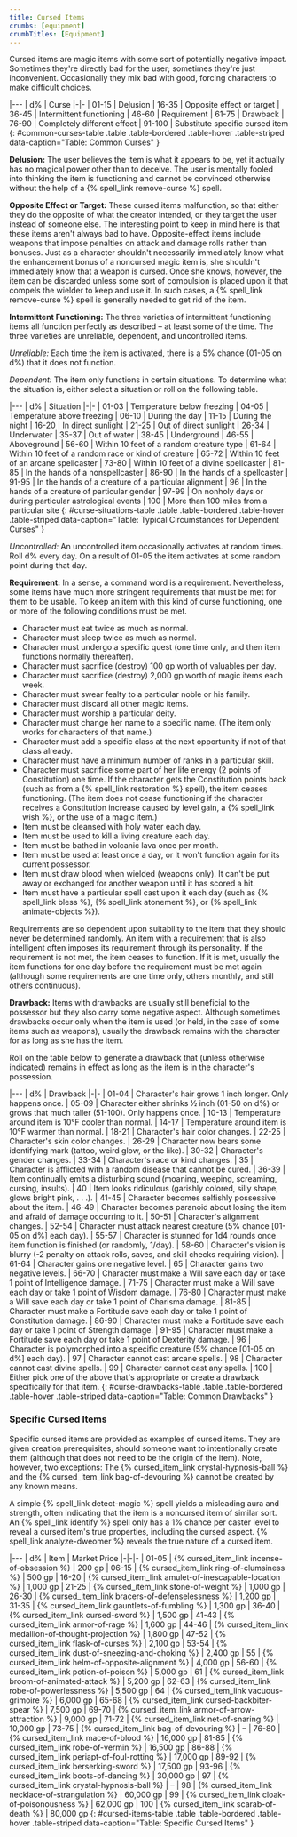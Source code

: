 ```yaml
---
title: Cursed Items
crumbs: [equipment]
crumbTitles: [Equipment]
---
```


Cursed items are magic items with some sort of potentially negative impact. Sometimes they're directly bad for the user; sometimes they're just inconvenient. Occasionally they mix bad with good, forcing characters to make difficult choices.

|---
| d% | Curse
|-|-
| 01-15 | Delusion
| 16-35 | Opposite effect or target
| 36-45 | Intermittent functioning
| 46-60 | Requirement
| 61-75 | Drawback
| 76-90 | Completely different effect
| 91-100 | Substitute specific cursed item
{: #common-curses-table .table .table-bordered .table-hover .table-striped data-caption="Table: Common Curses" }

**Delusion:** The user believes the item is what it appears to be, yet it actually has no magical power other than to deceive. The user is mentally fooled into thinking the item is functioning and cannot be convinced otherwise without the help of a {% spell_link remove-curse %} spell.

**Opposite Effect or Target:** These cursed items malfunction, so that either they do the opposite of what the creator intended, or they target the user instead of someone else. The interesting point to keep in mind here is that these items aren't always bad to have. Opposite-effect items include weapons that impose penalties on attack and damage rolls rather than bonuses. Just as a character shouldn't necessarily immediately know what the enhancement bonus of a noncursed magic item is, she shouldn't immediately know that a weapon is cursed. Once she knows, however, the item can be discarded unless some sort of compulsion is placed upon it that compels the wielder to keep and use it. In such cases, a {% spell_link remove-curse %} spell is generally needed to get rid of the item.

**Intermittent Functioning:** The three varieties of intermittent functioning items all function perfectly as described &ndash; at least some of the time. The three varieties are unreliable, dependent, and uncontrolled items.

_Unreliable:_ Each time the item is activated, there is a 5% chance (01-05 on d%) that it does not function.

_Dependent:_ The item only functions in certain situations. To determine what the situation is, either select a situation or roll on the following table.

|---
| d% | Situation
|-|-
| 01-03 | Temperature below freezing
| 04-05 | Temperature above freezing
| 06-10 | During the day
| 11-15 | During the night
| 16-20 | In direct sunlight
| 21-25 | Out of direct sunlight
| 26-34 | Underwater
| 35-37 | Out of water
| 38-45 | Underground
| 46-55 | Aboveground
| 56-60 | Within 10 feet of a random creature type
| 61-64 | Within 10 feet of a random race or kind of creature
| 65-72 | Within 10 feet of an arcane spellcaster
| 73-80 | Within 10 feet of a divine spellcaster
| 81-85 | In the hands of a nonspellcaster
| 86-90 | In the hands of a spellcaster
| 91-95 | In the hands of a creature of a particular alignment
| 96 | In the hands of a creature of particular gender
| 97-99 | On nonholy days or during particular astrological events
| 100 | More than 100 miles from a particular site
{: #curse-situations-table .table .table-bordered .table-hover .table-striped data-caption="Table: Typical Circumstances for Dependent Curses" }

_Uncontrolled:_ An uncontrolled item occasionally activates at random times. Roll d% every day. On a result of 01-05 the item activates at some random point during that day.

**Requirement:** In a sense, a command word is a requirement. Nevertheless, some items have much more stringent requirements that must be met for them to be usable. To keep an item with this kind of curse functioning, one or more of the following conditions must be met.

 * Character must eat twice as much as normal.
 * Character must sleep twice as much as normal.
 * Character must undergo a specific quest (one time only, and then item functions normally thereafter).
 * Character must sacrifice (destroy) 100 gp worth of valuables per day.
 * Character must sacrifice (destroy) 2,000 gp worth of magic items each week.
 * Character must swear fealty to a particular noble or his family.
 * Character must discard all other magic items.
 * Character must worship a particular deity.
 * Character must change her name to a specific name. (The item only works for characters of that name.)
 * Character must add a specific class at the next opportunity if not of that class already.
 * Character must have a minimum number of ranks in a particular skill.
 * Character must sacrifice some part of her life energy (2 points of Constitution) one time. If the character gets the Constitution points back (such as from a {% spell_link restoration %} spell), the item ceases functioning. (The item does not cease functioning if the character receives a Constitution increase caused by level gain, a {% spell_link wish %}, or the use of a magic item.)
 * Item must be cleansed with holy water each day.
 * Item must be used to kill a living creature each day.
 * Item must be bathed in volcanic lava once per month.
 * Item must be used at least once a day, or it won't function again for its current possessor.
 * Item must draw blood when wielded (weapons only). It can't be put away or exchanged for another weapon until it has scored a hit.
 * Item must have a particular spell cast upon it each day (such as {% spell_link bless %}, {% spell_link atonement %}, or {% spell_link animate-objects %}).

Requirements are so dependent upon suitability to the item that they should never be determined randomly. An item with a requirement that is also intelligent often imposes its requirement through its personality. If the requirement is not met, the item ceases to function. If it is met, usually the item functions for one day before the requirement must be met again (although some requirements are one time only, others monthly, and still others continuous).

**Drawback:** Items with drawbacks are usually still beneficial to the possessor but they also carry some negative aspect. Although sometimes drawbacks occur only when the item is used (or held, in the case of some items such as weapons), usually the drawback remains with the character for as long as she has the item.

Roll on the table below to generate a drawback that (unless otherwise indicated) remains in effect as long as the item is in the character's possession.

|---
| d% | Drawback
|-|-
| 01-04 | Character's hair grows 1 inch longer. Only happens once.
| 05-09 | Character either shrinks &#189; inch (01-50 on d%) or grows that much taller (51-100). Only happens once.
| 10-13 | Temperature around item is 10&deg;F cooler than normal.
| 14-17 | Temperature around item is 10&deg;F warmer than normal.
| 18-21 | Character's hair color changes.
| 22-25 | Character's skin color changes.
| 26-29 | Character now bears some identifying mark (tattoo, weird glow, or the like).
| 30-32 | Character's gender changes.
| 33-34 | Character's race or kind changes.
| 35 | Character is afflicted with a random disease that cannot be cured.
| 36-39 | Item continually emits a disturbing sound (moaning, weeping, screaming, cursing, insults).
| 40 | Item looks ridiculous (garishly colored, silly shape, glows bright pink, . . .).
| 41-45 | Character becomes selfishly possessive about the item.
| 46-49 | Character becomes paranoid about losing the item and afraid of damage occurring to it.
| 50-51 | Character's alignment changes.
| 52-54 | Character must attack nearest creature (5% chance [01-05 on d%] each day).
| 55-57 | Character is stunned for 1d4 rounds once item function is finished (or randomly, 1/day).
| 58-60 | Character's vision is blurry (-2 penalty on attack rolls, saves, and skill checks requiring vision).
| 61-64 | Character gains one negative level.
| 65 | Character gains two negative levels.
| 66-70 | Character must make a Will save each day or take 1 point of Intelligence damage.
| 71-75 | Character must make a Will save each day or take 1 point of Wisdom damage.
| 76-80 | Character must make a Will save each day or take 1 point of Charisma damage.
| 81-85 | Character must make a Fortitude save each day or take 1 point of Constitution damage.
| 86-90 | Character must make a Fortitude save each day or take 1 point of Strength damage.
| 91-95 | Character must make a Fortitude save each day or take 1 point of Dexterity damage.
| 96 | Character is polymorphed into a specific creature (5% chance [01-05 on d%] each day).
| 97 | Character cannot cast arcane spells.
| 98 | Character cannot cast divine spells.
| 99 | Character cannot cast any spells.
| 100 | Either pick one of the above that's appropriate or create a drawback specifically for that item.
{: #curse-drawbacks-table .table .table-bordered .table-hover .table-striped data-caption="Table: Common Drawbacks" }

### Specific Cursed Items

Specific cursed items are provided as examples of cursed items. They are given creation prerequisites, should someone want to intentionally create them (although that does not need to be the origin of the item). Note, however, two exceptions: The {% cursed_item_link crystal-hypnosis-ball %} and the {% cursed_item_link bag-of-devouring %} cannot be created by any known means.

A simple {% spell_link detect-magic %} spell yields a misleading aura and strength, often indicating that the item is a noncursed item of similar sort. An {% spell_link identify %} spell only has a 1% chance per caster level to reveal a cursed item's true properties, including the cursed aspect. {% spell_link analyze-dweomer %} reveals the true nature of a cursed item.

|---
| d% | Item | Market Price
|-|-|-
| 01-05 | {% cursed_item_link incense-of-obsession %} | 200 gp
| 06-15 | {% cursed_item_link ring-of-clumsiness %} | 500 gp
| 16-20 | {% cursed_item_link amulet-of-inescapable-location %} | 1,000 gp
| 21-25 | {% cursed_item_link stone-of-weight %} | 1,000 gp
| 26-30 | {% cursed_item_link bracers-of-defenselessness %} | 1,200 gp
| 31-35 | {% cursed_item_link gauntlets-of-fumbling %} | 1,300 gp
| 36-40 | {% cursed_item_link cursed-sword %} | 1,500 gp
| 41-43 | {% cursed_item_link armor-of-rage %} | 1,600 gp
| 44-46 | {% cursed_item_link medallion-of-thought-projection %} | 1,800 gp
| 47-52 | {% cursed_item_link flask-of-curses %} | 2,100 gp
| 53-54 | {% cursed_item_link dust-of-sneezing-and-choking %} | 2,400 gp
| 55 | {% cursed_item_link helm-of-opposite-alignment %} | 4,000 gp
| 56-60 | {% cursed_item_link potion-of-poison %} | 5,000 gp
| 61 | {% cursed_item_link broom-of-animated-attack %} | 5,200 gp
| 62-63 | {% cursed_item_link robe-of-powerlessness %} | 5,500 gp
| 64 | {% cursed_item_link vacuous-grimoire %} | 6,000 gp
| 65-68 | {% cursed_item_link cursed-backbiter-spear %} | 7,500 gp
| 69-70 | {% cursed_item_link armor-of-arrow-attraction %} | 9,000 gp
| 71-72 | {% cursed_item_link net-of-snaring %} | 10,000 gp
| 73-75 | {% cursed_item_link bag-of-devouring %} | &ndash;
| 76-80 | {% cursed_item_link mace-of-blood %} | 16,000 gp
| 81-85 | {% cursed_item_link robe-of-vermin %} | 16,500 gp
| 86-88 | {% cursed_item_link periapt-of-foul-rotting %} | 17,000 gp
| 89-92 | {% cursed_item_link berserking-sword %} | 17,500 gp
| 93-96 | {% cursed_item_link boots-of-dancing %} | 30,000 gp
| 97 | {% cursed_item_link crystal-hypnosis-ball %} | &ndash;
| 98 | {% cursed_item_link necklace-of-strangulation %} | 60,000 gp
| 99 | {% cursed_item_link cloak-of-poisonousness %} | 62,000 gp
| 100 | {% cursed_item_link scarab-of-death %} |  80,000 gp
{: #cursed-items-table .table .table-bordered .table-hover .table-striped data-caption="Table: Specific Cursed Items" }